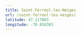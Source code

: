 ```yaml
---
title: Saint-Ferréol-les-Neiges
url: /saint-ferreol-les-neiges/
latitude: 47.117803
longitude: -70.858383
---
```

